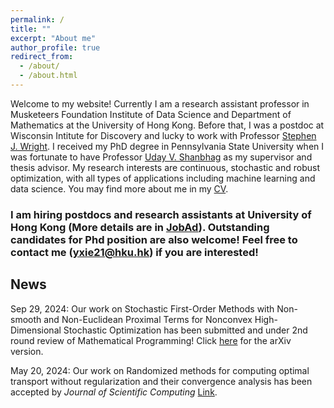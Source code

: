 ```yaml
---
permalink: /
title: ""
excerpt: "About me"
author_profile: true
redirect_from: 
  - /about/
  - /about.html
---
```



Welcome to my website! Currently I am a research assistant professor in Musketeers Foundation Institute of Data Science and Department of Mathematics at the University of Hong Kong. Before that, I was a postdoc at Wisconsin Intitute for Discovery and lucky to work with Professor [Stephen J. Wright](http://pages.cs.wisc.edu/~swright/). I received my PhD degree in Pennsylvania State University when I was fortunate to have Professor [Uday V. Shanbhag](http://www.personal.psu.edu/vvs3/) as my supervisor and thesis advisor. My research interests are continuous, stochastic and robust optimization, with all types of applications including machine learning and data science. You may find more about me in my [CV](https://yue-xie.github.io/files/cv_gatech.pdf).

### I am hiring postdocs and research assistants at University of Hong Kong (More details are in [JobAd](https://yue-xie.github.io/files/Job_AD_2025.pdf)). Outstanding candidates for Phd position are also welcome! Feel free to contact me (yxie21@hku.hk) if you are interested! 



## News

Sep 29, 2024: Our work on Stochastic First-Order Methods with Non-smooth and Non-Euclidean Proximal Terms for Nonconvex High-Dimensional Stochastic Optimization has been submitted and under 2nd round review of Mathematical Programming! Click [here](https://arxiv.org/abs/2406.19475) for the arXiv version.

May 20, 2024: Our work on Randomized methods for computing optimal transport without regularization and their convergence analysis has been accepted by <i>Journal of Scientific Computing</i> [Link](https://link.springer.com/article/10.1007/s10915-024-02570-w).


